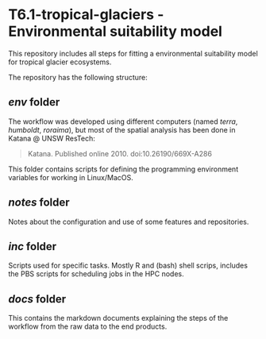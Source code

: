 # T6.1-tropical-glaciers - Environmental suitability model

This repository includes all steps for fitting a environmental suitability model for tropical glacier ecosystems.

The repository has the following structure:

## _env_ folder
The workflow was developed using different computers (named *terra*, *humboldt*, *roraima*), but most of the spatial analysis has been done in Katana @ UNSW ResTech:
> Katana. Published online 2010. doi:10.26190/669X-A286

This folder contains scripts for defining the programming environment variables for working in Linux/MacOS.

## _notes_ folder
Notes about the configuration and use of some features and repositories.

## _inc_ folder
Scripts used for specific tasks. Mostly R and (bash) shell scrips, includes the PBS scripts for scheduling jobs in the HPC nodes.

## _docs_ folder
This contains the markdown documents explaining the steps of the workflow from the raw data to the end products. 
